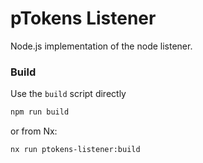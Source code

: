 # pTokens Listener

Node.js implementation of the node listener.

### Build

Use the `build` script directly

```bash
npm run build
```

or from Nx:

```bash
nx run ptokens-listener:build
```
